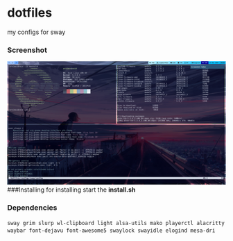 # dotfiles
my configs for sway
### Screenshot
![alt-текст](screenshot.png "screenshot")
###Installing
for installing start the **install.sh**
### Dependencies
`sway grim slurp wl-clipboard light alsa-utils mako playerctl alacritty waybar font-dejavu font-awesome5 swaylock swayidle elogind mesa-dri`
